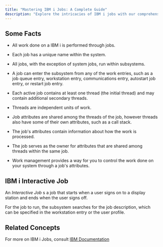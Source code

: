 ```yaml
---
title: "Mastering IBM i Jobs: A Complete Guide"
description: "Explore the intricacies of IBM i jobs with our comprehensive guide. Understand job types, management techniques, and optimization strategies for peak performance."
---
```


## Some Facts
- All work done on a IBM i is performed through jobs. 

- Each job has a unique name within the system. 

- All jobs, with the exception of system jobs, run within subsystems. 

- A job can enter the subsystem from any of the work entries, such as a job queue entry, workstation entry, communications entry, autostart job entry, or restart job entry.

- Each active job contains at least one thread (the initial thread) and may contain additional secondary threads. 

- Threads are independent units of work. 

- Job attributes are shared among the threads of the job, however threads also have some of their own attributes, such as a call stack. 

- The job's attributes contain information about how the work is processed. 

- The job serves as the owner for attributes that are shared among threads within the same job. 

- Work management provides a way for you to control the work done on your system through a job's attributes.


## IBM i Interactive Job

An *Interactive Job* s a job that starts when a user signs on to a display station and ends when the user signs off. 

For the job to run, the subsystem searches for the job description, which can be specified in the workstation entry or the user profile.

## Related Concepts
For more on IBM i Jobs, consult [IBM Documentation](https://www.ibm.com/docs/en)